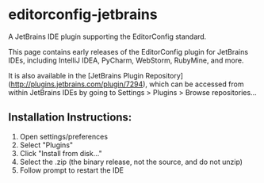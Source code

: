 editorconfig-jetbrains
======================

A JetBrains IDE plugin supporting the EditorConfig standard.

This page contains early releases of the EditorConfig plugin for JetBrains IDEs, including IntelliJ IDEA, PyCharm, WebStorm, RubyMine, and more.

It is also available in the [JetBrains Plugin Repository] (http://plugins.jetbrains.com/plugin/7294), which can be accessed from within JetBrains IDEs by going to Settings > Plugins > Browse repositories...

Installation Instructions:
--------------------------

1. Open settings/preferences
2. Select "Plugins"
3. Click "Install from disk..."
4. Select the .zip (the binary release, not the source, and do not unzip)
5. Follow prompt to restart the IDE
